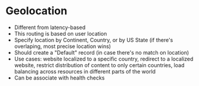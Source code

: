 # Geolocation

- Different from latency-based
- This routing is based on user location
- Specify location by Continent, Country, or by US State (if there's overlaping, most precise location wins)
- Should create a "Default" record (in case there's no match on location)
- Use cases: website localized to a specific country, redirect to a localized website, restrict distribution of content to only certain countries, load balancing across resources in different parts of the world
- Can be associate with health checks